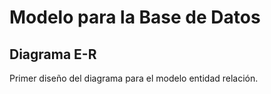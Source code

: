 # Modelo para la Base de Datos
## Diagrama E-R
Primer diseño del diagrama para el modelo entidad relación.

